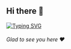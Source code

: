 ## Hi there 👋

[![Typing SVG](https://readme-typing-svg.herokuapp.com?color=%2336BCF7&lines=I+am+Azad+Ahmad)](https://git.io/typing-svg)

###### Glad to see you here :heart:

<!--
**iamazadahmad/iamazadahmad** is a ✨ _special_ ✨ repository because its `README.md` (this file) appears on your GitHub profile.

Here are some ideas to get you started:

- 🔭 I’m currently working on ...
- 🌱 I’m currently learning ...
- 👯 I’m looking to collaborate on ...
- 🤔 I’m looking for help with ...
- 💬 Ask me about ...
- 📫 How to reach me: ...
- 😄 Pronouns: ...
- ⚡ Fun fact: ...
-->
